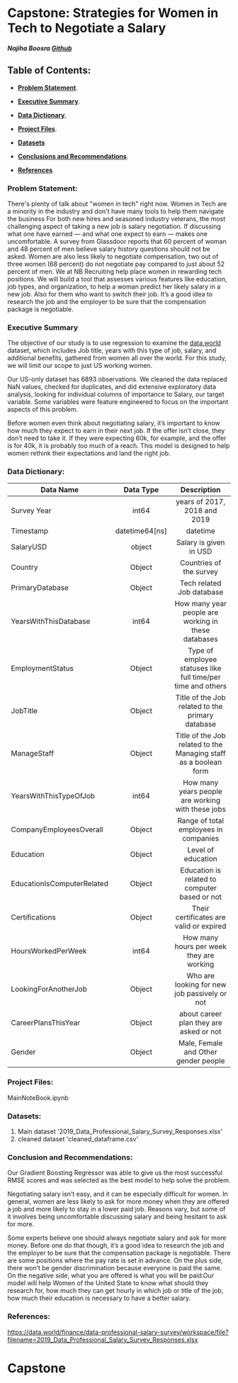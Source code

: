 # Capstone: Strategies for Women in Tech to Negotiate a Salary

##### Najiha Boosra [Github](https://git.generalassemb.ly)

## Table of Contents:  
 - **[Problem Statement](#Problem-Statement)**.

 - **[Executive Summary](#Executive-Summary)**.  

 - **[Data Dictionary](#Data-Dictionary)**.

 - **[Project Files](#Project-Files)**.  

 - **[Datasets](#Datasets)**   

 - **[Conclusions and Recommendations](#Conclusions-and-Recommendations)**.  

 - **[References](#References)**.

### Problem Statement:

There's plenty of talk about "women in tech" right now.
Women in Tech are a minority in the industry and don't have many tools to help them navigate the business For both new hires and seasoned industry veterans, the most challenging aspect of taking a new job is salary negotiation.
If discussing what one have earned — and what one expect to earn — makes one uncomfortable. A survey from Glassdoor reports that 60 percent of woman and 48 percent of men believe salary history questions should not be asked. Women are also less likely to negotiate compensation, two out of three women (68 percent) do not negotiate pay compared to just about 52 percent of men.
We at NB Recruiting help place women in rewarding tech positions. We will build a tool that assesses various features like education, job types, and organization, to help a woman predict her likely salary in a new job. Also for them who want to switch their job. It’s a good idea to research the job and the employer to be sure that the compensation package is negotiable.

### Executive Summary

The objective of our study is to use regression to examine the [data.world](https://data.world/finance/data-professional-salary-survey/workspace/file?filename=2019_Data_Professional_Salary_Survey_Responses.xlsx) dataset, which includes Job title, years with this type of job,  salary, and additional benefits, gathered from women all over the world. For this study, we will limit our scope to just US working women.


Our US-only dataset has 6893 observations. We cleaned the data replaced NaN values, checked for duplicates, and did extensive  exploratory data analysis, looking for individual columns of  importance to Salary, our target variable. Some variables were feature engineered to focus on the important aspects of this problem.

Before women even think about negotiating salary, it’s important to know how much they expect to earn in their next job. If the offer isn’t close, they don’t need to take it. If they were expecting 60k, for example, and the offer is for 40k, it is probably too much of a reach. This model is designed to help women  rethink their expectations and land the right job.

### Data Dictionary:  

| **Data Name**              |  **Data Type** |                          **Description**                         |
|----------------------------|:--------------:|:----------------------------------------------------------------:|
| Survey Year                |      int64     |                   years of 2017, 2018 and 2019                   |
| Timestamp                  | datetime64[ns] |                             datetime                             |
| SalaryUSD                  |     object     |                      Salary is given in USD                      |
| Country                    |     Object     |                      Countries of the survey                     |
| PrimaryDatabase            |     Object     |                     Tech related Job database                    |
| YearsWithThisDatabase      |      int64     |        How many year people are working in these databases       |
| EmploymentStatus           |     Object     |   Type of employee statuses like full time/per time and others   |
| JobTitle                   |     Object     |         Title of the Job related to the primary database         |
| ManageStaff                |     Object     | Title of the Job related to the Managing staff as a boolean form |
| YearsWithThisTypeOfJob     |      int64     |         How many years people are working with these jobs        |
| CompanyEmployeesOverall    |     Object     |               Range of total employees in companies              |
| Education                  |     Object     |                        Level of education                        |
| EducationIsComputerRelated |     Object     |           Education is related to computer based or not          |
| Certifications             |     Object     |              Their certificates are valid or expired             |
| HoursWorkedPerWeek         |      int64     |             How many hours per week they are working             |
| LookingForAnotherJob       |     Object     |           Who are looking for new job passively or not           |
| CareerPlansThisYear        |     Object     |              about career plan they are asked or not             |
| Gender                     |     Object     |               Male, Female and Other gender people               |

### Project Files:

MainNoteBook.ipynb

### Datasets:

1. Main dataset '2019_Data_Professional_Salary_Survey_Responses.xlsx'
2. cleaned dataset 'cleaned_dataframe.csv'

### Conclusion and Recommendations:

Our Gradient Boosting Regressor was able to give us the most successful RMSE scores and was selected as the best model to help solve the problem.

Negotiating salary isn’t easy, and it can be especially difficult for women. In general, women are less likely to ask for more money when they are offered a job and more likely to stay in a lower paid job. Reasons vary, but some of it involves being uncomfortable discussing salary and being hesitant to ask for more.

Some experts believe one should always negotiate salary and ask for more money. Before one do that though, it’s a good idea to research the job and the employer to be sure that the compensation package is negotiable. There are some positions where the pay rate is set in advance. On the plus side, there won’t be gender discrimination because everyone is paid the same. On the negative side, what you are offered is what you will be paid.Our model will help Women of the United State to know what should they research for, how much they can get hourly in which job or title of the job, how much their education is necessary to have a better salary.

### References:

 https://data.world/finance/data-professional-salary-survey/workspace/file?filename=2019_Data_Professional_Salary_Survey_Responses.xlsx
# Capstone
